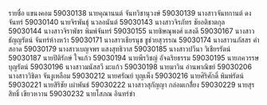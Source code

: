 ﻿รายชื่อ แขนงคอม 
59030138 นายคุณานนต์ จันทวิชานุวงษ์ 
59030139 นางสาวจันทกานต์ ดงจันทร์ 
59030140 นายจิรพันธุ์ นวลอนันต์ 
59030143 นางสาวจิรภัทร ชัยอติชาตกุล 
59030144 นางสาวจิราพัชร พิมพ์จันทร์ 
59030155 นายชิษณุพงศ์ แสงดี 
59030167 นางสาวธัญญรัตน์ จันทร์ห้างหว้า 
59030171 นางสาวเธียรนุช ชูช่วยสุวรรณ 
59030174 นางสาวนภัสสร คำสอาด 
59030179 นางสาวเบญจพร แสงสุทธิวาส 
59030185 นางสาวปวีนา วิเชียรรัตน์ 
59030187 นายปิติรักษ์ ใจแก้ว
59030194 นายพีรวิชญ์ อัจฉริยธรรม 
59030195 นายภควรรษ บุญรัตน์ 
59030196 นางสาวมนัสสวี มะแก้ว 
59030198 นายมาวิน อ่านพาณิชย์ 
59030206 นางสาววิชิตา จันงูเหลือม 
59030212 นายศรัณย์ บุญเพ็ง 
59030216 นายศิริศักดิ์ พิมพ์รัตน์ 
59030221 นายสิริชัย เผ่าพันธ์ 
59030222 นางสาวสุกัญญา กล่อมเกลี่้ยง 
59030229 นายสุรสิทธิ์ เขียวหวาน 
59030232 นายโสภณ อินทร์ขำ
